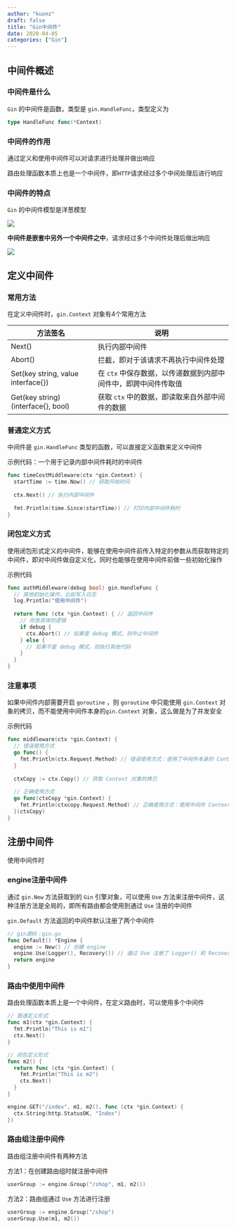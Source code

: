 ```yaml
---
author: "kuonz"
draft: false
title: "Gin中间件"
date: 2020-04-05
categories: ["Gin"]
---
```

  
## 中间件概述

### 中间件是什么

`Gin` 的中间件是函数，类型是 `gin.HandleFunc`，类型定义为

```go
type HandleFunc func(*Context)
```

### 中间件的作用

通过定义和使用中间件可以对请求进行处理并做出响应

路由处理函数本质上也是一个中间件，即`HTTP`请求经过多个中间处理后进行响应

### 中间件的特点

`Gin` 的中间件模型是洋葱模型

![](/post/Go/09-Gin/05-Gin中间件-images/image-20200317083859500.png)

**中间件是嵌套中另外一个中间件之中**，请求经过多个中间件处理后做出响应

![](/post/Go/09-Gin/05-Gin中间件-images/image-20200317083927397.png)



## 定义中间件

### 常用方法

在定义中间件时，`gin.Context` 对象有4个常用方法

| 方法签名                            | 说明                                                         |
| ----------------------------------- | ------------------------------------------------------------ |
| Next()                              | 执行内部中间件                                               |
| Abort()                             | 拦截，即对于该请求不再执行中间件处理                         |
| Set(key string, value interface{})  | 在 `ctx` 中保存数据，以传递数据到内部中间件中，即跨中间件传取值 |
| Get(key string) (interface{}, bool) | 获取 `ctx` 中的数据，即读取来自外部中间件的数据              |

### 普通定义方式

中间件是 `gin.HandleFunc` 类型的函数，可以直接定义函数来定义中间件

示例代码：一个用于记录内部中间件耗时的中间件

```go
func timeCostMiddleware(ctx *gin.Context) {
  startTime := time.Now() // 获取开始时间
  
  ctx.Next() // 执行内部中间件
  
  fmt.Println(time.Since(startTime)) // 打印内部中间件耗时
}
```

### 闭包定义方式

使用闭包形式定义的中间件，能够在使用中间件前传入特定的参数从而获取特定的中间件，即对中间件做自定义化，同时也能够在使用中间件前做一些初始化操作

示例代码

```go
func authMiddleware(debug bool) gin.HandleFunc {
  // 其他初始化操作，比如写入日志
  log.Println("使用中间件")
  
  return func (ctx *gin.Context) { // 返回中间件
    // 存放具体的逻辑
    if debug {
      ctx.Abort() // 如果是 debug 模式，则中止中间件
    } else {
      // 如果不是 debug 模式，则执行其他代码
    }
  }
}
```

### 注意事项

如果中间件内部需要开启 `goroutine` ，则 `goroutine` 中只能使用 `gin.Context` 对象的拷贝，而不能使用中间件本身的`gin.Context` 对象，这么做是为了并发安全

示例代码

```go
func middleware(ctx *gin.Context) {
  // 错误使用方式
  go func() {
    fmt.Println(ctx.Request.Method) // 错误使用方式：使用了中间件本身的 Context 对象
  }
  
  ctxCopy := ctx.Copy() // 获取 Context 对象的拷贝
  
  // 正确使用方式
  go func(ctxCopy *gin.Context) {
    fmt.Println(ctxcopy.Request.Method) // 正确使用方式：使用中间件 Context 对象的拷贝
  }(ctxCopy)
}
```



## 注册中间件

使用中间件时

### engine注册中间件

通过 `gin.New` 方法获取到的 `Gin` 引擎对象，可以使用 `Use` 方法来注册中间件，这种注册方法是全局的，即所有路由都会使用到通过 `Use` 注册的中间件

`gin.Default` 方法返回的中间件默认注册了两个中间件

```go
// gin源码：gin.go
func Default() *Engine {
  engine := New() // 创建 engine
  engine.Use(Logger(), Recovery()) // 通过 Use 注册了 Logger() 和 Recovery() 两个中间件
  return engine
}
```

### 路由中使用中间件

路由处理函数本质上是一个中间件，在定义路由时，可以使用多个中间件

```go
// 普通定义形式
func m1(ctx *gin.Context) {
  fmt.Println("This is m1")
  ctx.Next()
}

// 闭包定义形式
func m2() {
  return func (ctx *gin.Context) {
    fmt.Println("This is m2")
    ctx.Next()
  }
}

engine.GET("/index", m1, m2(), func (ctx *gin.Context) {
  ctx.String(http.StatusOK, "Index")
})
```

### 路由组注册中间件

路由组注册中间件有两种方法

方法1：在创建路由组时就注册中间件

```go
userGroup := engine.Group("/shop", m1, m2())
```

方法2：路由组通过 `Use` 方法进行注册

```go
userGroup := engine.Group("/shop")
userGroup.Use(m1, m2())
```

